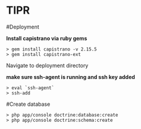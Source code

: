 TIPR
====

#Deployment

**Install capistrano via ruby gems**

```
> gem install capistrano -v 2.15.5
> gem install capistrano-ext
```

Navigate to deployment directory

**make sure ssh-agent is running and ssh key added**
```
> eval `ssh-agent`
> ssh-add
```


#Create database

```
> php app/console doctrine:database:create
> php app/console doctrine:schema:create
```
